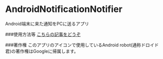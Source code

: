 ﻿# AndroidNotificationNotifier
Android端末に来た通知をPCに送るアプリ

###使用方法等
[こちらの記事をどうぞ](http://votov.hatenadiary.com/entry/2016/02/03/115746)

###著作権
このアプリのアイコンで使用しているAndroid robot(通称ドロイド君)の著作権はGoogleに帰属します。
